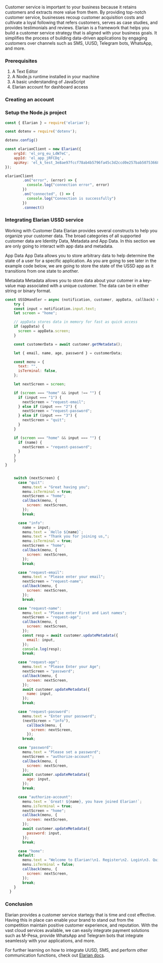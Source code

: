 Customer service is important to your business because it retains customers and extracts more value from them. By providing top-notch customer service, businesses recoup customer acquisition costs and cultivate a loyal following that refers customers, serves as case studies, and provides testimonials and reviews.
Elarian is a framework that helps you build a customer service strategy that is aligned with your business goals. It simplifies the process of building data-driven applications by engaging customers over channels such as SMS, UUSD, Telegram bots, WhatsApp, and more.
 
 ### Prerequisites
1. A Text Editor 
2. A Node.js runtime installed in your machine
3. A basic understanding of JavaScript 
4. Elarian account for dashboard access

### Creating an account


### Setup the Node.js project 

```js
const { Elarian } = require('elarian');

const dotenv = require('dotenv');

dotenv.config()
```

```js
const elarianClient = new Elarian({
    orgId: 'el_org_eu_LdW7eC',
    appId: 'el_app_jRFCDq',
    apiKey: 'el_k_test_3e8ae97fccf78ab4b5796fa45c3d2ccd0e257bab50753668d625808673243247'
});
```

```js
elarianClient
        .on("error", (error) => {
          console.log("connection error", error)
        })
        .on("connected", () => {
          console.log("Connection is successfully")
        })
        .connect()
```
### Integrating Elarian USSD service

Working with Customer Data
Elarian provides several constructs to help you organize your customer data. The broad categories of all supported customer data are Identity Data, Metadata and App Data. In this section we are only going to interact with app data and metadata.

App Data
App Data allows you to store arbitrary data to help determine the state of a user for a specific application. As you are going to see later in the example code below, we are going to store the state of the USSD app as it transitions from one state to another.

Metadata
Metadata allows you to store data about your cutomer in a key-value map associated with a unique customer. The data can be in either string or binary format.

```js
const USSDHandler = async (notification, customer, appData, callback) => {
    try {
    const input = notification.input.text;
    let screen = "home";

    // appData stores data in memory for fast as quick access
    if (appData) {
      screen = appData.screen;
    }

    const customerData = await customer.getMetadata();

    let { email, name, age, password } = customerData;

    const menu = {
      text: "",
      isTerminal: false,
    };

    let nextScreen = screen;

    if (screen === "home" && input !== "") {
      if (input === "1") {
        nextScreen = "request-email";
      } else if (input === "2") {
        nextScreen = "request-password";
      } else if (input === "3") {
        nextScreen = "quit";
      }
    }

    if (screen === "home" && input === "") {
      if (name) {
        nextScreen = "request-password";
      }
    }
    }
}
```

```js

    switch (nextScreen) {
      case "quit":
        menu.text = "Great having you";
        menu.isTerminal = true;
        nextScreen = "home";
        callback(menu, {
          screen: nextScreen,
        });
        break;

      case "info":
        name = input;
        menu.text = `Hello ${name}`;
        menu.text = "Thank you for joining us,";
        menu.isTerminal = true;
        nextScreen = "home";
        callback(menu, {
          screen: nextScreen,
        });
        break;

      case "request-email":
        menu.text = "Please enter your email";
        nextScreen = "request-name";
        callback(menu, {
          screen: nextScreen,
        });
        break;

      case "request-name":
        menu.text = "Please enter First and Last names";
        nextScreen = "request-age";
        callback(menu, {
          screen: nextScreen,
        });
        const resp = await customer.updateMetadata({
          email: input,
        });
        console.log(resp);
        break;

      case "request-age":
        menu.text = "Please Enter your Age";
        nextScreen = "password";
        callback(menu, {
          screen: nextScreen,
        });
        await customer.updateMetadata({
          name: input,
        });
        break;

      case "request-password":
        menu.text = "Enter your password";
        (nextScreen = "info"),
          callback(menu, {
            screen: nextScreen,
          });
        break;

      case "password":
        menu.text = "Please set a password";
        nextScreen = "authorize-account";
        callback(menu, {
          screen: nextScreen,
        });
        await customer.updateMetadata({
          age: input,
        });
        break;

      case "authorize-account":
        menu.text = `Great! ${name}, you have joined Elarian!`;
        menu.isTerminal = true;
        nextScreen = "home";
        callback(menu, {
          screen: nextScreen,
        });
        await customer.updateMetadata({
          password: input,
        });
        break;

      case "home":
      default:
        menu.text = "Welcome to Elarian!\n1. Register\n2. Login\n3. Quit";
        menu.isTerminal = false;
        callback(menu, {
          screen: nextScreen,
        });
        break;
    }
  } 
```


### Conclusion

Elarian provides a customer service startegy that is time and cost effective. Having this in place can enable your brand to stand out from the competition maintain positive customer experience, and reputation. With the vast cloud services available, we can easily integrate payment solutions such as M-Pesa, provide WhatsApp and Telegram bots that integrate seamlessly with your applications, and more.

For further learning on how to integrate UUSD, SMS, and perform other communication functions, check out [Elarian docs](https://developers.elarian.com/introduction-to-elarian/what-is-elarian).
